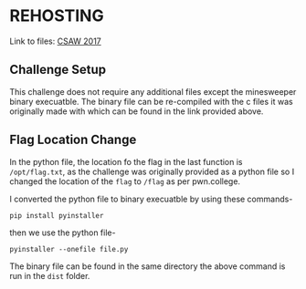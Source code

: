 # REHOSTING

Link to files: [CSAW 2017](https://github.com/osirislab/CSAW-CTF-2017-Quals/tree/master/pwn/minesweeper)

## Challenge Setup
This challenge does not require any additional files except the minesweeper binary execuatble. The binary file can be re-compiled with the c files it was originally made with which can be found in the link provided above.

## Flag Location Change
In the python file, the location fo the flag in the last function is `/opt/flag.txt`, as the challenge was originally provided as a python file so I changed the location of the `flag` to `/flag` as per pwn.college.

I converted the python file to binary execuatble by using these commands-
```
pip install pyinstaller
```
then we use the python file-
```
pyinstaller --onefile file.py
```
The binary file can be found in the same directory the above command is run in the `dist` folder.